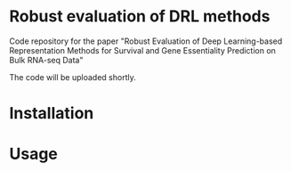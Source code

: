 # Robust evaluation of DRL methods

Code repository for the paper "Robust Evaluation of Deep Learning-based Representation Methods for Survival and Gene Essentiality Prediction on Bulk RNA-seq Data" 

The code will be uploaded shortly.

# Installation 

# Usage 

